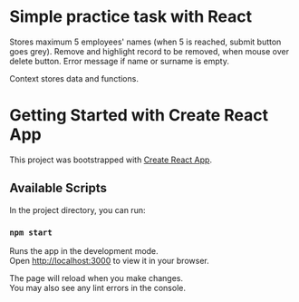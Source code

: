 # Simple practice task with React

Stores maximum 5 employees' names (when 5 is reached, submit button goes grey).
Remove and highlight record to be removed, when mouse over delete button.
Error message if name or surname is empty.

Context stores data and functions.

# Getting Started with Create React App

This project was bootstrapped with [Create React App](https://github.com/facebook/create-react-app).

## Available Scripts

In the project directory, you can run:

### `npm start`

Runs the app in the development mode.\
Open [http://localhost:3000](http://localhost:3000) to view it in your browser.

The page will reload when you make changes.\
You may also see any lint errors in the console.
